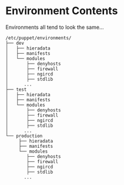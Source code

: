 <!SLIDE>
# Environment Contents

Environments all tend to look the same...

    /etc/puppet/environments/
    ├── dev
    │   ├── hieradata
    │   ├── manifests
    │   └── modules
    │       ├── denyhosts
    │       ├── firewall
    │       ├── ngircd
    │       ├── stdlib
    │      ...
    ├── test
    │   ├── hieradata
    │   ├── manifests
    │   └── modules
    │       ├── denyhosts
    │       ├── firewall
    │       ├── ngircd
    │       ├── stdlib
    │      ...
    └── production
         ├── hieradata
         ├── manifests
         └── modules
            ├── denyhosts
            ├── firewall
            ├── ngircd
            ├── stdlib
           ...

